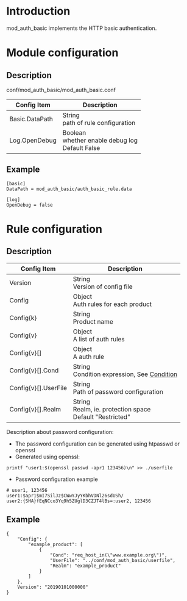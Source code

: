 # Introduction

mod_auth_basic implements the HTTP basic authentication.

# Module configuration
## Description
conf/mod_auth_basic/mod_auth_basic.conf

| Config Item         | Description                                 |
| ------------------- | ------------------------------------------- |
| Basic.DataPath      | String<br>path of rule configuration |
| Log.OpenDebug       | Boolean<br>whether enable debug log<br>Default False |

## Example

```
[basic]
DataPath = mod_auth_basic/auth_basic_rule.data

[log]
OpenDebug = false
```

# Rule configuration
## Description
| Config Item          | Description                                 |
| ---------------------| ------------------------------------------- |
| Version | String<br>Version of config file |
| Config | Object<br>Auth rules for each product |
| Config{k} | String<br>Product name |
| Config{v} | Object<br> A list of auth rules |
| Config{v}[] | Object<br> A auth rule |
| Config{v}[].Cond | String<br>Condition expression, See [Condition](../../condition/condition_grammar.md) |
| Config{v}[].UserFile | String<br>Path of password configuration |
| Config{v}[].Realm | String<br>Realm, ie. protection space<br>Default "Restricted" |

Description about password configuration:
* The password configuration can be generated using htpasswd or openssl
* Generated using openssl: 
```
printf "user1:$(openssl passwd -apr1 123456)\n" >> ./userfile
```
* Password configuration example
```  
# user1, 123456
user1:$apr1$mI7SilJz$CWwYJyYKbhVDNl26sdUSh/
user2:{SHA}fEqNCco3Yq9h5ZUglD3CZJT4lBs=:user2, 123456
```

## Example
```
{
    "Config": {
        "example_product": [
            {
                "Cond": "req_host_in(\"www.example.org\")",
                "UserFile": "../conf/mod_auth_basic/userfile",
                "Realm": "example_product"
            }
        ]
    },
    Version": "20190101000000"
}
```
